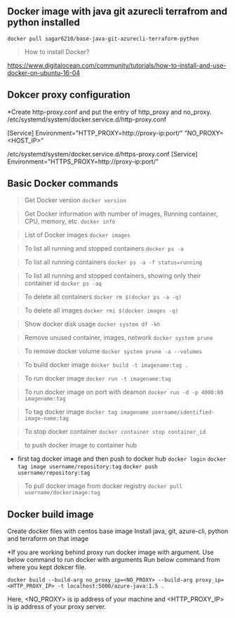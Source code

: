 ## Docker image with java git azurecli terrafrom and python installed

`docker pull sagar6210/base-java-git-azurecli-terraform-python`

> How to install Docker?

https://www.digitalocean.com/community/tutorials/how-to-install-and-use-docker-on-ubuntu-16-04

## Dokcer proxy configuration

*Create http-proxy.conf and put the entry of http_proxy and no_proxy.
/etc/systemd/system/docker.service.d/http-proxy.conf

[Service]
Environment="HTTP_PROXY=http://proxy-ip:port/" "NO_PROXY=<HOST_IP>"

/etc/systemd/system/docker.service.d/https-proxy.conf
[Service]
Environment="HTTPS_PROXY=http://proxy-ip:port/"

## Basic Docker commands
> Get Docker version
`docker version`

> Get Docker information with number of images, Running container, CPU, memory, etc.
`docker info`

> List of Docker images
`docker images`

> To list all running and stopped containers
`docker ps -a`

> To list all running containers
`docker ps -a -f status=running`

> To list all running and stopped containers, showing only their container id
`docker ps -aq`

> To delete all containers
`docker rm $(docker ps -a -q)`

> To delete all images
`docker rmi $(docker images -q)`

> Show docker disk usage 
`docker system df -kh`

> Remove unused container, images, network
`docker system prune`

> To remove docker volume
`docker system prune -a --volumes`

> To build docker image
`docker build -t imagename:tag .`

> To run docker image
`docker run -t imagename:tag`

> To run docker image on port with deamon 
`docker run -d -p 4000:80 imagename:tag`

> To tag docker image
`docker tag imagename username/identified-image-name:tag`

> To stop docker container 
`docker container stop container_id`

> to push docker image to container hub
* first tag docker image and then push to docker hub
`docker login`
`docker tag image username/repository:tag`
`docker push username/repository:tag`

> To pull docker image from docker registry 
`docker pull username/dockerimage:tag`

## Docker build image
Create docker files with centos base image
Install java, git, azure-cli, python and terraform on that image

*If you are working behind proxy run docker image with argument. Use below command to run docker with arguments 
Run below command from where you kept dokcer file.

`docker build --build-arg no_proxy_ip=<NO_PROXY> --build-arg proxy_ip=<HTTP_PROXY_IP> -t localhost:5000/azure-java:1.5 .`

Here, <NO_PROXY> is ip address of your machine and <HTTP_PROXY_IP> is ip address of your proxy server.

